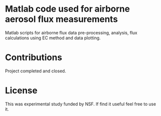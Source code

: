 # Matlab code used for airborne aerosol flux measurements

Matlab scripts for airborne flux data pre-processing, analysis, flux calculations using EC method and data plotting.

# Contributions

Project completed and closed.

# License

This was experimental study funded by NSF. If find it useful feel free to use it. 
